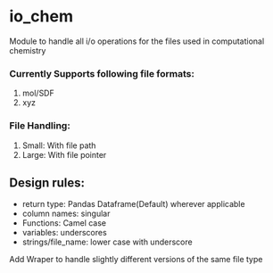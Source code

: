 # io_chem
Module to handle all i/o operations for the files used in computational chemistry
### Currently Supports following file formats:
1. mol/SDF
2. xyz

### File Handling:
1. Small: With file path
2. Large: With file pointer

## Design rules:
* return type: Pandas Dataframe(Default)  wherever applicable
* column names: singular
* Functions: Camel case
* variables: underscores
* strings/file_name: lower case with underscore

Add Wraper to handle slightly different versions of the same file type
